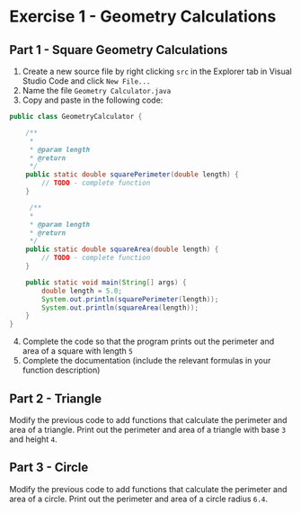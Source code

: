 # Exercise 1 - Geometry Calculations
## Part 1 - Square Geometry Calculations
1. Create a new source file by right clicking `src` in the Explorer tab in Visual Studio Code and click `New File...`
2. Name the file `Geometry Calculator.java`
3. Copy and paste in the following code:
```java
public class GeometryCalculator {

    /**
     * 
     * @param length
     * @return
     */
    public static double squarePerimeter(double length) {
        // TODO - complete function
    }

     /**
     * 
     * @param length
     * @return
     */
    public static double squareArea(double length) {
        // TODO - complete function
    }   

    public static void main(String[] args) {
        double length = 5.0;
        System.out.println(squarePerimeter(length));
        System.out.println(squareArea(length));
    }
}
```
4. Complete the code so that the program prints out the perimeter and area of a square with length `5`
5. Complete the documentation (include the relevant formulas in your function description)

## Part 2 - Triangle
Modify the previous code to add functions that calculate the perimeter and area of a triangle. Print out the perimeter and area of a triangle with base `3` and height `4`.

## Part 3 - Circle
Modify the previous code to add functions that calculate the perimeter and area of a circle. Print out the perimeter and area of a circle radius `6.4`.
